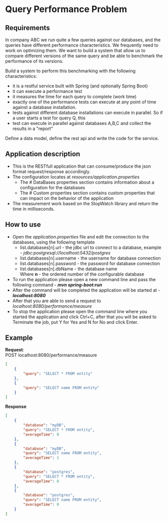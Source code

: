 # Query Performance Problem
## Requirements
In company ABC we run quite a few queries against our databases, and the queries have different performance
characteristics. We frequently need to work on optimizing them. We want to build a system that allow us to
compare different versions of the same query and be able to benchmark the performance of its versions.

Build a system to perform this benchmarking with the following characteristics:
* it is a restful service built with Spring (and optionally Spring Boot)
* it can execute a performance test
* it measures the time for each query to complete (work time)
* exactly one of the performance tests can execute at any point of time against a database installation.
* tests against different database installations can execute in parallel. So if a user starts a test for query Q, this
* test can execute in parallel against databases A,B,C and collect the results in a "report"

Define a data model, define the rest api and write the code for the service.

## Application description
* This is the RESTfull application that can consume/produce the json format request/response accordingly.
* The configuration locates at _resources/application.properties_
    * The # DataBases properties section contains information about a configuration for the databases
    * The # Custom properties section contains custom properties that can impact on the behavior of the application
* The measurement work based on the StopWatch library and return the time in milliseconds.

## How to use
* Open the _application.properties_ file and edit the connection to the databases, using the following template
    * list.databases[n].url - the jdbc url to connect to a database, example - _jdbc:postgresql://localhost:5432/postgres_
    * list.databases[n].username - the username for database connection
    * list.databases[n].password - the password for database connection
    * list.databases[n].dbName - the database name \
    Where **n** - the ordered number of the configurable database
* To run the application please open a new command line and pass the following command - _**mvn spring-boot:run**_
* After the command will be completed the application will be started at - _**localhost:8080**_
* After that you are able to send a request to _localhost:8080/performance/measure_
* To stop the application please open the command line where you started the application and click Ctrl+C, after that you
will be asked to Terminate the job, put Y for Yes and N for No and click Enter.

## Example
**Request**: \
POST localhost:8080/performance/measure
```json
[
    {
    	"query": "SELECT * FROM entity"
    },
    {
    	"query": "SELECT name FROM entity"
    }
]
```
**Response**
```json
[
    {
        "database": "myDB",
        "query": "SELECT * FROM entity",
        "averageTime": 0
    },
    {
        "database": "myDB",
        "query": "SELECT name FROM entity",
        "averageTime": 1
    },
    {
        "database": "postgres",
        "query": "SELECT * FROM entity",
        "averageTime": 0
    },
    {
        "database": "postgres",
        "query": "SELECT name FROM entity",
        "averageTime": 0
    }
]
```
